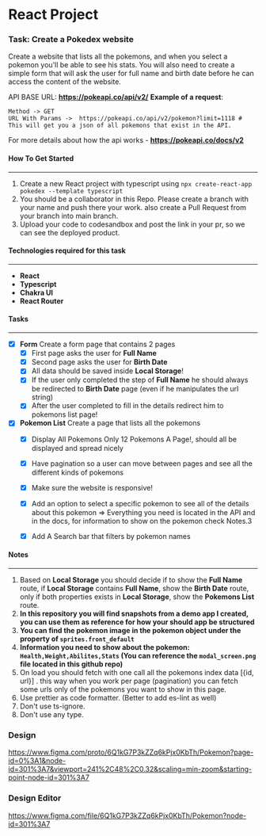 # React Project

### Task: Create a Pokedex website

Create a website that lists all the pokemons, and when you select a pokemon you'll be able to see his stats.
You will also need to create a simple form that will ask the user for full name and birth date before he can access the content of the website.

API BASE URL: **https://pokeapi.co/api/v2/** 
**Example of a request**:
```
Method -> GET 
URL With Params ->  https://pokeapi.co/api/v2/pokemon?limit=1118 # This will get you a json of all pokemons that exist in the API.
```

For more details about how the api works - **https://pokeapi.co/docs/v2**


#### How To Get Started
***
1) Create a new React project with typescript using ``npx create-react-app pokedex --template typescript``
2) You should be a collaborator in this Repo. Please create a branch with your name and push there your work. also create a Pull Request from your branch into main branch. 
3) Upload your code to codesandbox and post the link in your pr, so we can see the deployed product.

#### Technologies required for this task 
***
- **React**
- **Typescript**
- **Chakra UI**
- **React Router**


#### Tasks
***
- [x] **Form** Create a form page that contains 2 pages 
  - [x] First page asks the user for **Full Name**
  - [x] Second page asks the user for **Birth Date**
  - [x] All data should be saved inside **Local Storage**!
  - [x] If the user only completed the step of **Full Name** he should always be redirected to **Birth Date** page (even if he manipulates the url string)
  - [x] After the user completed to fill in the details redirect him to pokemons list page!
- [x] **Pokemon List** Create a page that lists all the pokemons
  - [x] Display All Pokemons Only 12 Pokemons A Page!, should all be displayed and spread nicely
  - [x] Have pagination so a user can move between pages and see all the different kinds of pokemons
  - [x] Make sure the website is responsive!
  - [x] Add an option to select a specific pokemon to see all of the details about this pokemon => Everything you need is located in the API and in the   docs, for information to show on the pokemon check Notes.3
  - [x] Add A Search bar that filters by pokemon names


#### Notes
***
1) Based on **Local Storage** you should decide if to show the **Full Name** route, if **Local Storage** contains **Full Name**, show the **Birth Date** route, only if both properties exists in **Local Storage**, show the **Pokemons List** route.
2) **In this repository you will find  snapshots from a demo app I created, you can use them as reference for how your should app be structured** 
3) **You can find the pokemon image in the pokemon object under the property of ``sprites.front_default``**
4) **Information you need to show about the pokemon: ``Health,Weight,Abilites,Stats`` (You can reference the ``modal_screen.png`` file located in this github repo)**
5) On load you should fetch with one call all the pokemons index data [{id, url}] . this way when you work per page (pagination) you can fetch some urls only of the pokemons you want to show in this page.
6) Use prettier as code formatter. (Better to add es-lint as well)
7) Don't use ts-ignore.
8) Don't use any type.

### Design
https://www.figma.com/proto/6Q1kG7P3kZZq6kPjx0KbTh/Pokemon?page-id=0%3A1&node-id=301%3A7&viewport=241%2C48%2C0.32&scaling=min-zoom&starting-point-node-id=301%3A7

### Design Editor
https://www.figma.com/file/6Q1kG7P3kZZq6kPjx0KbTh/Pokemon?node-id=301%3A7